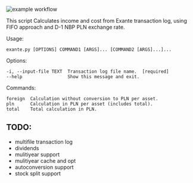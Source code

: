 ![example workflow](https://github.com/rysiok/exante_pl_tax/actions/workflows/python-package.yml/badge.svg)

This script Calculates income and cost from Exante transaction log, using FIFO approach and D-1 NBP PLN exchange rate.

Usage: 
    
    exante.py [OPTIONS] COMMAND1 [ARGS]... [COMMAND2 [ARGS]...]...

Options:
    
    -i, --input-file TEXT  Transaction log file name.  [required]
    --help                 Show this message and exit.

Commands:
  
    foreign  Calculation without conversion to PLN per asset.
    pln      Calculation in PLN per asset (includes total).
    total    Total calculation in PLN.

## TODO:
- multifile transaction log
- dividends
- mulitiyear support
- mulitiyear cache and opt
- autoconversion support
- stock split support
